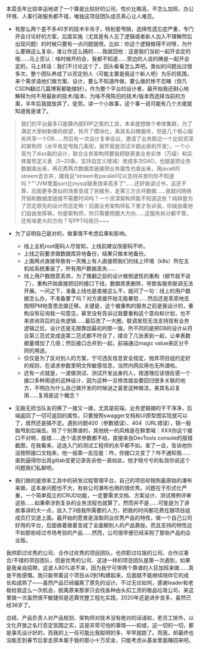 本菜去年比较幸运地进了一个算是比较好的公司，性价比略高，不怎么加班，办公环境、人事行政服务都不错，唯独这项目团队成员真心让人难忍。

- 有那么两个差不多40岁的技术半吊子，特别爱甩锅，选择性遗忘症严重，专门开会讨论好的方案，后面实施（尤其是有人忘了逻辑或者新人加入不理解然后出现问题）的时候只要有一点问题就喷。比如：你这个逻辑做得不对呀，为什么要搞这么复杂，谁让你这么搞的……我就回他：这是我们当初一起开会定的哦……马上否认：啥时候开的会，我都不知道……旁边的人说的确是一起开会定的，马上转话：我们不讨论这个了，回头看看怎么弄吧。类似的问题出过很多次，整个团队养成了以否定别人（可能主要是我这个新人吧）为乐的氛围，来个需求请他们做方案、设计，要么不知道咋做，要么做的惨不忍睹（但凡CSDN翻过几篇博客都能做好）。作为整个平台的设计者，最开始我还耐心地解释为何不用最新的技术/版本、为啥不用陈旧的技术/版本而选择当前的方案，半年后我就放弃了，徒劳。讲一个小故事，这个事一说可能有几个大佬就知道我是谁了。

> 我们的平台最多只能算内部ERP之类的工具，本来就想做个单体集群，为了满足大家树新蜂的欲望，拆开了模块化，美其名曰微服务，但是几个核心服务共享一个DB……然后有一次设计复审会议，邀请了业务那边一个比较资深的架构师（水平肯定甩我几条街，我毕竟是测试半路出家的开发），一个小哥为了diss我的设计，联合业务架构师要我把联表查业务实体（万级）和实体属性定义表（5~20条，支持自定义增减）改成多次DAO，也就是把业务数据查出来，再花费两次数据库链接把业务属性也查出来，用java8的streem去合并，跟我说“streem有paralell可以支持并发的你不知道吗？”“JVM里面sort比mysql联表效率高多了”……还好我读过书，这还不算，后面更多类似的场景变成了拆服务，走第三方合并数据……我就问网络开销和数据库链接不需要时间吗？一个资深架构师能不知道这些？纯碎是为了否定原先的设计而否定啊！后面业务架构师私下里才告诉我，你就由着他们自由发挥嘛，你是架构师，你只需要把握大方向……这服务拆分都不管，还有啥更大的方向？写PPT吗我日~~~

- 为了证明自己是对的，做事情不考虑后果和影响。
  - 线上主机root密码人尽皆知，上线前建议改密码不听。
  - 上线之前要求做数据库异地备份，结果只做本地备份。
  - 上面两点直接导致有一天晚上有人直接把我们的线上环境（k8s）所在主机给系统重装了，所有用户数据丢失……
  - 线上用户数随意丢弃，为了推翻之前的设计做倒退性的重构（细节就不说了），重构开始直接把旧的接口下线，数据库表删除，导致各服务联调无法开展。一问之下，准备上线也是直接这么干，就问了一句：线上的用户数据怎么办，不准备要了吗？对方直接开始无能暴怒……然后还是乖乖地去按照PM地意思去做迁移。关键是，这个被重构的服务之前是我设计的，重构没有征询我一句意见，甚至没有告诉过我要重构这个意向和计划，也不来咨询背后的业务逻辑……最后改了一大圈，联调发现无法支持现有业务逻辑之后，设计还是无限靠回最初的那一版，所不同的是把DB的设计从符合第三范式变成连第二范式都不符合了，揉合了几张表到一起，让单表数据量增加了几倍；然后接口合并到一起，前端通过magic value来区分不同的用途。
  - 仅仅是为了反对别人的方案，宁可违反信息安全规定，抛弃项目组约定好的规则，在请求参数里明文传敏感信息，当然内网应用也无所谓啦。
  - 还有一点就是，一波做测试、测试开发出身的人，按道理应该很反感一个接口多种用途的这种设计，因为这种一旦修改就会要回归很多关联的地方，不明白为什么自己做开发的时候谜之喜爱这种做法，美其名曰复用……复用是这个概念？

- 无脑无担当队友的换了一拨又一拨，尤其是前端，业务逻辑摘的干干净净，后端返回了一切可返回的属性，只要按照swagger文档和UI原型图实现就可以了，居然还是搞不定。遇到问题400（参数错误）、404（URL错误），锅一股脑甩到后端去。除了个别靠谱的，其他统一的风格是在群里喊：XXX你这个接口不对啊，报错……连个请求参数都不给，直接来张DevTools console的报错截图，在我看来，这连入门的测试工程师的水平都不如。查了一会，告诉他你没按照接口文档来，他一般第一反应是：咋，你接口又变了？咋不通知我……直到逼得你出具gitlab变更记录告诉他一直如此，他才贱兮兮的私信你说这个问题我们私聊吧。

- 我们做的是效率工具中的研发过程管理平台，自己的项目却按照最原始的瀑布来做，这本身问题也不大，有些公司瀑布也用的很优秀。问题在于形式化严重，一个简单孤立的CRUD功能，一定要需求文档、方案设计、测试用例评审这些……如果牵涉到复杂的业务流程也就算了，然而并不是……可能是为了讲故事讲的大一点，投入了3倍我所需要的人力，把我的时间都花费在跟项目组成员打交道上面。最开始的愿景是汲取同业优秀产品的特性，做一个自己公司好用的平台，后面做着做着变成了全面朝别人的产品靠拢，而且支持的特性远不如那些经过市场考验的产品……然而，公司很早便已经采购了那些产品的企业版。

我供职过优秀的公司、合作过优秀的项目团队，也供职过垃圾的公司、合作过凑合/不错的项目团队，但是优秀的公司、这谜一样的项目团队是第一次遇到，如果是我亲自招聘，这波人80%进不来，因为我宁可带两个靠谱的人狂加班来做……真是不胜感慨。我只能带着这个项目从0到1构建起来，后面就不能继续陪伴它的成长和成熟了——虽然产品已经偏离了原先的设计。不过无论如何，感谢leader和老板给我这么一次机会，脱离原来那家只会找各种由头扣工资的极品垃圾公司，来这里做一次虽然很不敏捷但是还算完整工程化实践，2020年还是进步良多，虽然已经36岁了。

总结，产品负责人对产品规划、架构师对技术没有绝对的话语权，老员工排外，以文化开放之名行否定氛围之实，这是非常可怕的事情——抑或，这一切的一切，都是事先设计好的，而我的上一任可能比我聪明的多，早早就跑了。而我，却最终也没能忍到春节后拿走原本属于我的那小十万奖金，只能考虑从基金里面赚回来吧。
